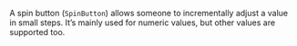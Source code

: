 A spin button (`SpinButton`) allows someone to incrementally adjust a value in small steps. It’s mainly used for numeric values, but other values are supported too.
